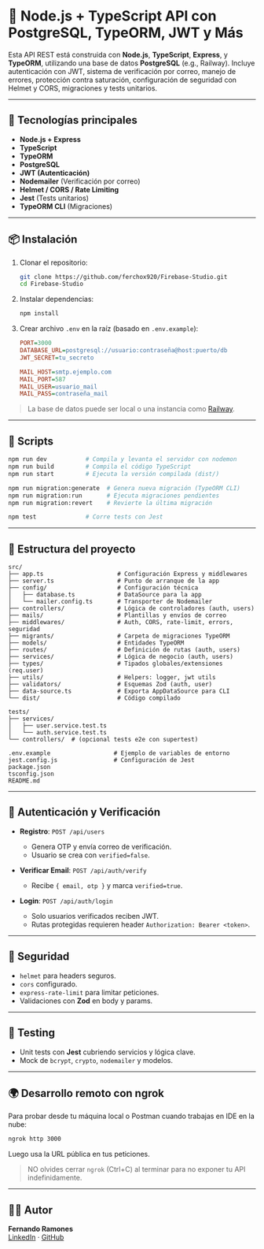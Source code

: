 # 🚀 Node.js + TypeScript API con PostgreSQL, TypeORM, JWT y Más

Esta API REST está construida con **Node.js**, **TypeScript**, **Express**, y **TypeORM**, utilizando una base de datos **PostgreSQL** (e.g., Railway). Incluye autenticación con JWT, sistema de verificación por correo, manejo de errores, protección contra saturación, configuración de seguridad con Helmet y CORS, migraciones y tests unitarios.

---

## 🧱 Tecnologías principales

- **Node.js + Express**
- **TypeScript**
- **TypeORM**
- **PostgreSQL**
- **JWT (Autenticación)**
- **Nodemailer** (Verificación por correo)
- **Helmet / CORS / Rate Limiting**
- **Jest** (Tests unitarios)
- **TypeORM CLI** (Migraciones)

---

## 📦 Instalación

1. Clonar el repositorio:

    ```bash
    git clone https://github.com/ferchox920/Firebase-Studio.git
    cd Firebase-Studio
    ```

2. Instalar dependencias:

    ```bash
    npm install
    ```

3. Crear archivo `.env` en la raíz (basado en `.env.example`):

    ```ini
    PORT=3000
    DATABASE_URL=postgresql://usuario:contraseña@host:puerto/db
    JWT_SECRET=tu_secreto

    MAIL_HOST=smtp.ejemplo.com
    MAIL_PORT=587
    MAIL_USER=usuario_mail
    MAIL_PASS=contraseña_mail
    ```

> La base de datos puede ser local o una instancia como [Railway](https://railway.app).

---

## 🏁 Scripts

```bash
npm run dev           # Compila y levanta el servidor con nodemon
npm run build         # Compila el código TypeScript
npm run start         # Ejecuta la versión compilada (dist/)

npm run migration:generate  # Genera nueva migración (TypeORM CLI)
npm run migration:run       # Ejecuta migraciones pendientes
npm run migration:revert    # Revierte la última migración

npm test              # Corre tests con Jest
```

---

## 📂 Estructura del proyecto

```
src/
├── app.ts                     # Configuración Express y middlewares
├── server.ts                  # Punto de arranque de la app
├── config/                    # Configuración técnica
│   ├── database.ts            # DataSource para la app
│   └── mailer.config.ts       # Transporter de Nodemailer
├── controllers/               # Lógica de controladores (auth, users)
├── mails/                     # Plantillas y envíos de correo
├── middlewares/               # Auth, CORS, rate-limit, errors, seguridad
├── migrants/                  # Carpeta de migraciones TypeORM
├── models/                    # Entidades TypeORM
├── routes/                    # Definición de rutas (auth, users)
├── services/                  # Lógica de negocio (auth, users)
├── types/                     # Tipados globales/extensiones (req.user)
├── utils/                     # Helpers: logger, jwt utils
├── validators/                # Esquemas Zod (auth, user)
├── data-source.ts             # Exporta AppDataSource para CLI
└── dist/                      # Código compilado

tests/
├── services/
│   ├── user.service.test.ts
│   └── auth.service.test.ts
└── controllers/  # (opcional tests e2e con supertest)

.env.example                  # Ejemplo de variables de entorno
jest.config.js                # Configuración de Jest
package.json
tsconfig.json
README.md
```

---

## 🔐 Autenticación y Verificación

- **Registro**: `POST /api/users`  
  - Genera OTP y envía correo de verificación.  
  - Usuario se crea con `verified=false`.

- **Verificar Email**: `POST /api/auth/verify`  
  - Recibe `{ email, otp }` y marca `verified=true`.

- **Login**: `POST /api/auth/login`  
  - Solo usuarios verificados reciben JWT.  
  - Rutas protegidas requieren header `Authorization: Bearer <token>`.

---

## 🔧 Seguridad

- `helmet` para headers seguros.  
- `cors` configurado.  
- `express-rate-limit` para limitar peticiones.  
- Validaciones con **Zod** en body y params.

---

## 🧪 Testing

- Unit tests con **Jest** cubriendo servicios y lógica clave.  
- Mock de `bcrypt`, `crypto`, `nodemailer` y modelos.

---

## 🌍 Desarrollo remoto con ngrok

Para probar desde tu máquina local o Postman cuando trabajas en IDE en la nube:

```bash
ngrok http 3000
```

Luego usa la URL pública en tus peticiones.

> NO olvides cerrar `ngrok` (Ctrl+C) al terminar para no exponer tu API indefinidamente.

---

## 🧑‍💻 Autor

**Fernando Ramones**  
[LinkedIn](https://linkedin.com/in/fernandoramones) · [GitHub](https://github.com/ferchox920)

